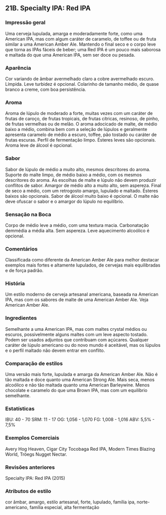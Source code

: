 ## 21B. Specialty IPA: Red IPA

### Impressão geral

Uma cerveja lupulada, amarga e moderadamente forte, como uma American IPA, mas com algum caráter de caramelo, de toffee ou de fruta similar a uma American Amber Ale. Mantendo o final seco e o corpo leve que torna as IPAs fáceis de beber; uma Red IPA é um pouco mais saborosa e maltada do que uma American IPA, sem ser doce ou pesada.

### Aparência

Cor variando de âmbar avermelhado claro a cobre avermelhado escuro. Límpida. Leve turbidez é opcional. Colarinho de tamanho médio, de quase branco a creme, com boa persistência.

### Aroma

Aroma de lúpulo de moderado a forte, muitas vezes com um caráter de frutas de caroço, de frutas tropicais, de frutas cítricas, resinoso, de pinho, de frutas vermelhas ou de melão. O aroma adocicado de malte, de médio baixo a médio, combina bem com a seleção de lúpulos e geralmente apresenta caramelo de médio a escuro, toffee, pão tostado ou caráter de frutas escuras. Perfil de fermentação limpo. Ésteres leves são opcionais. Aroma leve de álcool é opcional.

### Sabor

Sabor de lúpulo de médio a muito alto, mesmos descritores do aroma. Suporte do malte limpo, de médio baixo a médio, com os mesmos descritores do aroma. As escolhas de malte e lúpulo não devem produzir conflitos de sabor. Amargor de médio alto a muito alto, sem aspereza. Final de seco a médio, com um retrogosto amargo, lupulado e maltado. Ésteres baixos são opcionais. Sabor de álcool muito baixo é opcional. O malte não deve ofuscar o sabor e o amargor do lúpulo no equilíbrio.

### Sensação na Boca

Corpo de médio leve a médio, com uma textura macia. Carbonatação demmédia a média alta. Sem aspereza. Leve aquecimento alcoólico é opcional.

### Comentários

Classificada como diferente da American Amber Ale para melhor destacar exemplos mais fortes e altamente lupulados, de cervejas mais equilibradas e de força padrão.

### História

Um estilo moderno de cerveja artesanal americana, baseada na American IPA, mas com os sabores de malte de uma American Amber Ale. Veja American Amber Ale.

### Ingredientes

Semelhante a uma American IPA, mas com maltes crystal médios ou escuros, possivelmente alguns maltes com um leve aspecto tostado. Podem ser usados adjuntos que contribuam com açúcares. Qualquer caráter de lúpulo americano ou do novo mundo é aceitável, mas os lúpulos e o perfil maltado não devem entrar em conflito.

### Comparação de estilos

Uma versão mais forte, lupulada e amarga da American Amber Ale. Não é tão maltada e doce quanto uma American Strong Ale. Mais seca, menos alcoólico e não tão maltada quanto uma American Barleywine. Menos chocolate e caramelo do que uma Brown IPA, mas com um equilíbrio semelhante.

### Estatísticas

IBU: 40 - 70
SRM: 11 - 17
OG: 1,056 - 1,070
FG: 1,008 - 1,016
ABV: 5,5% - 7,5%

### Exemplos Comerciais

Avery Hog Heaven, Cigar City Tocobaga Red IPA, Modern Times Blazing World, Tröegs Nugget Nectar.

### Revisões anteriores

Specialty IPA: Red IPA (2015)

### Atributos de estilo

cor âmbar, amargo, estilo artesanal, forte, lupulado, família ipa, norte-americano, família especial, alta fermentação
